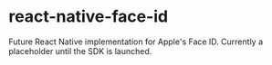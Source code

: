 # react-native-face-id
Future React Native implementation for Apple's Face ID. Currently a placeholder until the SDK is launched.
